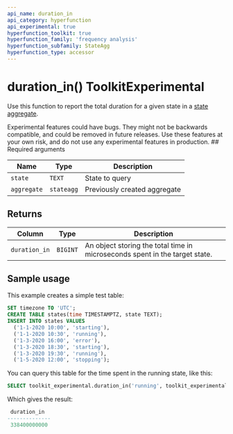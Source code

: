 ```yaml
---
api_name: duration_in
api_category: hyperfunction
api_experimental: true
hyperfunction_toolkit: true
hyperfunction_family: 'frequency analysis'
hyperfunction_subfamily: StateAgg
hyperfunction_type: accessor
---
```


# duration_in()  <tag type="toolkit">Toolkit</tag><tag type="experimental">Experimental</tag>
Use this function to report the total duration for a given state in a [state aggregate][state_agg].

<highlight type="warning">
Experimental features could have bugs. They might not be backwards compatible,
and could be removed in future releases. Use these features at your own risk, and
do not use any experimental features in production.
</highlight>
## Required arguments

|Name|Type|Description|
|-|-|-|
|`state`|`TEXT`|State to query|
|`aggregate`|`stateagg`|Previously created aggregate|

## Returns

|Column|Type|Description|
|-|-|-|
|`duration_in`|`BIGINT`|An object storing the total time in microseconds spent in the target state.|

## Sample usage
This example creates a simple test table:
```sql
SET timezone TO 'UTC';
CREATE TABLE states(time TIMESTAMPTZ, state TEXT);
INSERT INTO states VALUES
  ('1-1-2020 10:00', 'starting'),
  ('1-1-2020 10:30', 'running'),
  ('1-3-2020 16:00', 'error'),
  ('1-3-2020 18:30', 'starting'),
  ('1-3-2020 19:30', 'running'),
  ('1-5-2020 12:00', 'stopping');
```

You can query this table for the time spent in the running state, like this:
```sql
SELECT toolkit_experimental.duration_in('running', toolkit_experimental.state_agg(time, state)) FROM states;
```

Which gives the result:
```sql
 duration_in  
--------------
 338400000000
```

[state_agg]: /hyperfunctions/frequency-analysis/state_agg/
